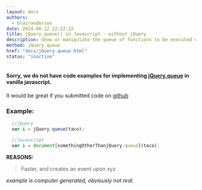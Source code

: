 ```yaml
---
layout: docs
authors:
  - blairanderson
date: 2014-08-12 22:22:22
title: jQuery.queue() in Javascript - without jQuery
description: Show or manipulate the queue of functions to be executed on the matched element.
method: jQuery.queue
href: "docs/jQuery.queue.html"
status: "inactive"
---
```


#### Sorry, we do not have code examples for implementing [jQuery.queue](http://api.jquery.com/jQuery.queue/) in vanilla javascript.

It would be great if you submitted code on [github](https://github.com/blairanderson/without-jquery/blob/master/docs/jQuery.queue.md)

### Example:

```javascript
  //jQuery
  var i = jQuery.queue(taco);

  //Javascript
  var i = document[somethingOtherThanjQuery.queue](taco);

```

**REASONS:**
> Faster, and creates an event upon xyz

*example is computer generated, obviously not real.*
